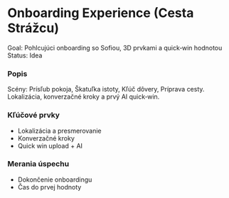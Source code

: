 # Onboarding Experience (Cesta Strážcu)

Goal: Pohlcujúci onboarding so Sofiou, 3D prvkami a quick‑win hodnotou
Status: Idea

### Popis

Scény: Prísľub pokoja, Škatuľka istoty, Kľúč dôvery, Príprava cesty. Lokalizácia, konverzačné kroky a prvý AI quick‑win.

### Kľúčové prvky

- Lokalizácia a presmerovanie
- Konverzačné kroky
- Quick win upload + AI

### Merania úspechu

- Dokončenie onboardingu
- Čas do prvej hodnoty